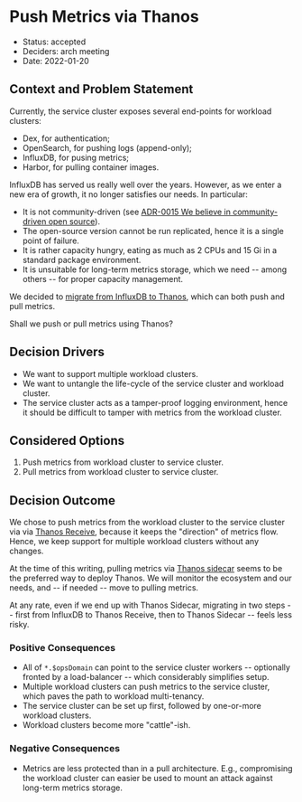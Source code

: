 # Push Metrics via Thanos

* Status: accepted
* Deciders: arch meeting
* Date: 2022-01-20

## Context and Problem Statement

Currently, the service cluster exposes several end-points for workload clusters:

* Dex, for authentication;
* OpenSearch, for pushing logs (append-only);
* InfluxDB, for pusing metrics;
* Harbor, for pulling container images.

InfluxDB has served us really well over the years. However, as we enter a new era of growth, it no longer satisfies our needs. In particular:

* It is not community-driven (see [ADR-0015 We believe in community-driven open source](0015-we-believe-in-community-driven-open-source)).
* The open-source version cannot be run replicated, hence it is a single point of failure.
* It is rather capacity hungry, eating as much as 2 CPUs and 15 Gi in a standard package environment.
* It is unsuitable for long-term metrics storage, which we need -- among others -- for proper capacity management.

We decided to [migrate from InfluxDB to Thanos](https://github.com/elastisys/compliantkubernetes/commit/61ddf81430dc542cf0bed96708a90f3b63ff0ed2), which can both push and pull metrics.

Shall we push or pull metrics using Thanos?

## Decision Drivers

* We want to support multiple workload clusters.
* We want to untangle the life-cycle of the service cluster and workload cluster.
* The service cluster acts as a tamper-proof logging environment, hence it should be difficult to tamper with metrics from the workload cluster.

## Considered Options

1. Push metrics from workload cluster to service cluster.
1. Pull metrics from workload cluster to service cluster.

## Decision Outcome

We chose to push metrics from the workload cluster to the service cluster via
via [Thanos Receive](https://thanos.io/tip/components/receive.md/),
because it keeps the "direction" of metrics flow.
Hence, we keep support for multiple workload clusters without any changes.

At the time of this writing, pulling metrics via [Thanos sidecar](https://thanos.io/tip/thanos/quick-tutorial.md/#components) seems to be the preferred way to deploy Thanos. We will monitor the ecosystem and our needs, and -- if needed -- move to pulling metrics.

At any rate, even if we end up with Thanos Sidecar, migrating in two steps -- first from InfluxDB to Thanos Receive, then to Thanos Sidecar -- feels less risky.

### Positive Consequences

* All of `*.$opsDomain` can point to the service cluster workers -- optionally fronted by a load-balancer -- which considerably simplifies setup.
* Multiple workload clusters can push metrics to the service cluster, which paves the path to workload multi-tenancy.
* The service cluster can be set up first, followed by one-or-more workload clusters.
* Workload clusters become more "cattle"-ish.

### Negative Consequences

* Metrics are less protected than in a pull architecture. E.g., compromising the workload cluster can easier be used to mount an attack against long-term metrics storage.
